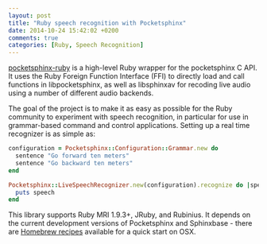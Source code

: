 ```yaml
---
layout: post
title: "Ruby speech recognition with Pocketsphinx"
date: 2014-10-24 15:42:02 +0200
comments: true
categories: [Ruby, Speech Recognition]
---
```


[pocketsphinx-ruby](https://github.com/watsonbox/pocketsphinx-ruby) is a high-level Ruby wrapper for the pocketsphinx C API. It uses the Ruby Foreign Function Interface (FFI) to directly load and call functions in libpocketsphinx, as well as libsphinxav for recoding live audio using a number of different audio backends.

The goal of the project is to make it as easy as possible for the Ruby community to experiment with speech recognition, in particular for use in grammar-based command and control applications. Setting up a real time recognizer is as simple as:

```ruby
configuration = Pocketsphinx::Configuration::Grammar.new do
  sentence "Go forward ten meters"
  sentence "Go backward ten meters"
end

Pocketsphinx::LiveSpeechRecognizer.new(configuration).recognize do |speech|
  puts speech
end
```

This library supports Ruby MRI 1.9.3+, JRuby, and Rubinius. It depends on the current development versions of Pocketsphinx and Sphinxbase - there are [Homebrew recipes](https://github.com/watsonbox/homebrew-cmu-sphinx) available for a quick start on OSX.